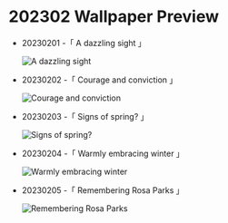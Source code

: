 # 202302 Wallpaper Preview 
- 20230201 -「 A dazzling sight 」
  ![A dazzling sight](https://bing.com/th?id=OHR.ZebraTrio_EN-US4742257683_UHD.jpg&rf=LaDigue_UHD.jpg&pid=hp&w=3840&h=2160&rs=1&c=4) 
- 20230202 -「 Courage and conviction 」
  ![Courage and conviction](https://bing.com/th?id=OHR.LittleRockNine_EN-US4940477720_UHD.jpg&rf=LaDigue_UHD.jpg&pid=hp&w=3840&h=2160&rs=1&c=4) 
- 20230203 -「 Signs of spring? 」
  ![Signs of spring?](https://bing.com/th?id=OHR.GroundhogThree_EN-US2975789647_UHD.jpg&rf=LaDigue_UHD.jpg&pid=hp&w=3840&h=2160&rs=1&c=4) 
- 20230204 -「 Warmly embracing winter 」
  ![Warmly embracing winter](https://bing.com/th?id=OHR.QuebecFrontenac_EN-US3034032069_UHD.jpg&rf=LaDigue_UHD.jpg&pid=hp&w=3840&h=2160&rs=1&c=4) 
- 20230205 -「 Remembering Rosa Parks 」
  ![Remembering Rosa Parks](https://bing.com/th?id=OHR.RosaParksBus_EN-US3109740887_UHD.jpg&rf=LaDigue_UHD.jpg&pid=hp&w=3840&h=2160&rs=1&c=4) 
